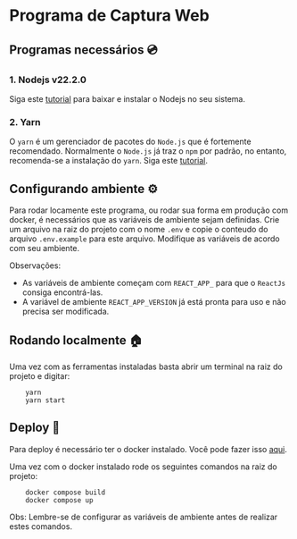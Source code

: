 # Programa de Captura Web

## Programas necessários 💿

### 1. Nodejs v22.2.0

Siga este [tutorial](https://nodejs.org/en/download/package-manager) para baixar e instalar o Nodejs no seu sistema.

### 2. Yarn

O `yarn` é um gerenciador de pacotes do `Node.js` que é fortemente recomendado. Normalmente o `Node.js` já traz o `npm` por padrão, no entanto, recomenda-se a instalação do `yarn`. Siga este [tutorial](https://classic.yarnpkg.com/lang/en/docs/install/#debian-stable).


## Configurando ambiente ⚙️

Para rodar locamente este programa, ou rodar sua forma em produção com docker, é necessários que as variáveis de ambiente sejam definidas. Crie um arquivo na raiz do projeto com o nome `.env` e copie o conteudo do arquivo `.env.example` para este arquivo. Modifique as variáveis de acordo com seu ambiente.

Observações:

- As variáveis de ambiente começam com `REACT_APP_` para que o `ReactJs` consiga encontrá-las.
- A variável de ambiente `REACT_APP_VERSION` já está pronta para uso e não precisa ser modificada.

## Rodando localmente 🏠

Uma vez com as ferramentas instaladas basta abrir um terminal na raiz do projeto e digitar:
```
    yarn
    yarn start
```

## Deploy 🚀

Para deploy é necessário ter o docker instalado. Você pode fazer isso [aqui](https://docs.docker.com/engine/install/).

Uma vez com o docker instalado rode os seguintes comandos na raiz do projeto:

```
    docker compose build
    docker compose up
```

Obs: Lembre-se de configurar as variáveis de ambiente antes de realizar estes comandos.